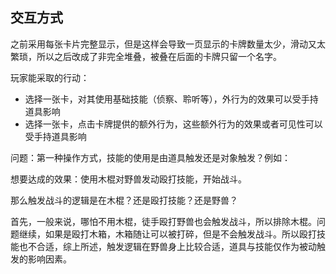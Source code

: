 ## 交互方式

之前采用每张卡片完整显示，但是这样会导致一页显示的卡牌数量太少，滑动又太繁琐，所以之后改成了非完全堆叠，被叠在后面的卡牌只留一个名字。

玩家能采取的行动：

- 选择一张卡，对其使用基础技能（侦察、聆听等），外行为的效果可以受手持道具影响
- 选择一张卡，点击卡牌提供的额外行为，这些额外行为的效果或者可见性可以受手持道具影响

问题：第一种操作方式，技能的使用是由道具触发还是对象触发？例如：

想要达成的效果：使用木棍对野兽发动殴打技能，开始战斗。

那么触发战斗的逻辑是在木棍？还是殴打技能？还是野兽？

首先，一般来说，哪怕不用木棍，徒手殴打野兽也会触发战斗，所以排除木棍。问题继续，如果是殴打木箱，木箱随让可以被打碎，但是不会触发战斗。所以殴打技能也不合适，综上所述，触发逻辑在野兽身上比较合适，道具与技能仅作为被动触发的影响因素。

